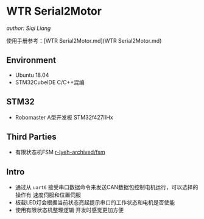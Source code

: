 # WTR Serial2Motor

*author: Siqi Liang*

使用手册参考：[WTR Serial2Motor.md](WTR Serial2Motor.md)

## Environment

- Ubuntu 18.04
- STM32CubeIDE C/C++混编

## STM32

- Robomaster  A型开发板 STM32f427IIHx

## Third Parties

- 有限状态机FSM [r-lyeh-archived/fsm](https://github.com/r-lyeh-archived/fsm)

## Intro

- 通过从 `uart6` 接受串口数据命令来发送CAN数据包控制电机运行，可以选择的操作有 速度伺服和位置伺服
- 板载LED灯会根据当前状态亮起提示串口的工作状态和电机是否使能
- 使用有限状态机整理逻辑 开发时感觉更加方便